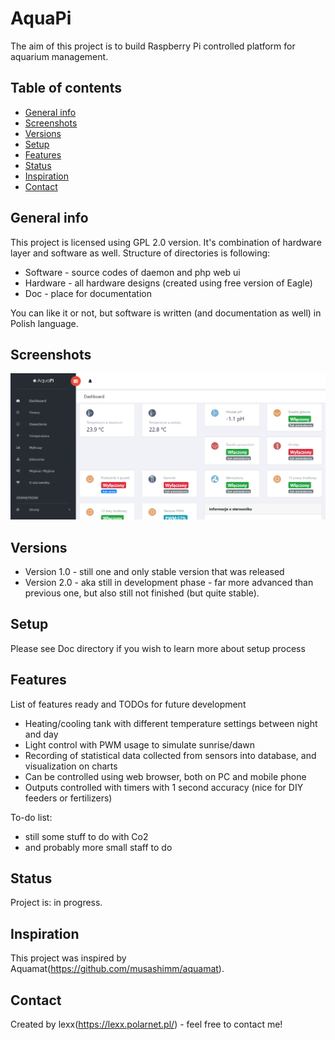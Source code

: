 # AquaPi

The aim of this project is to build Raspberry Pi controlled platform for aquarium management.

## Table of contents
* [General info](#general-info)
* [Screenshots](#screenshots)
* [Versions](#Versions)
* [Setup](#setup)
* [Features](#features)
* [Status](#status)
* [Inspiration](#inspiration)
* [Contact](#contact)

## General info
This project is licensed using GPL 2.0 version.
It's combination of hardware layer and software as well.
Structure of directories is following:

* Software - source codes of daemon and php web ui
* Hardware - all hardware designs (created using free version of Eagle)
* Doc      - place for documentation

You can like it or not, but software is written (and documentation as well) in Polish language.

## Screenshots
![Main screen](./Doc/screenshot.png)

## Versions
* Version 1.0 - still one and only stable version that was released
* Version 2.0 - aka still in development phase - far more advanced than previous one, but also still not finished (but quite stable).

## Setup
Please see Doc directory if you wish to learn more about setup process

## Features
List of features ready and TODOs for future development
* Heating/cooling tank with different temperature settings between night and day
* Light control with PWM usage to simulate sunrise/dawn
* Recording of statistical data collected from sensors into database, and visualization on charts
* Can be controlled using web browser, both on PC and mobile phone
* Outputs controlled with timers with 1 second accuracy (nice for DIY feeders or fertilizers)


To-do list:
* still some stuff to do with Co2
* and probably more small staff to do

## Status
Project is: in progress.

## Inspiration
This project was inspired by Aquamat(https://github.com/musashimm/aquamat). 

## Contact
Created by lexx(https://lexx.polarnet.pl/) - feel free to contact me!